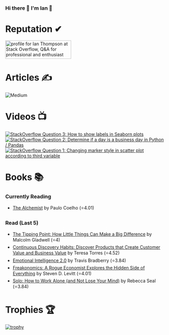 ### Hi there 👋 I'm Ian 🙂

# Reputation ✔
<a href="https://stackoverflow.com/users/6509519/ian-thompson"><img src="https://stackoverflow.com/users/flair/6509519.png?theme=dark" width="208" height="58" alt="profile for Ian Thompson at Stack Overflow, Q&amp;A for professional and enthusiast programmers" title="profile for Ian Thompson at Stack Overflow, Q&amp;A for professional and enthusiast programmers"></a>

# Articles ✍
![Medium](https://github-read-medium-git-main.pahlevikun.vercel.app/latest?username=ianiat11&limit=6&theme=dracula)

# Videos 📺
<!-- BEGIN YOUTUBE-CARDS -->
[![StackOverflow Question 3: How to show labels in Seaborn plots](https://ytcards.demolab.com/?id=QYfRsxFQ5lI&title=StackOverflow+Question+3%3A+How+to+show+labels+in+Seaborn+plots&lang=en&timestamp=1599508121&background_color=%230d1117&title_color=%23ffffff&stats_color=%23dedede&width=250 "StackOverflow Question 3: How to show labels in Seaborn plots")](https://www.youtube.com/watch?v=QYfRsxFQ5lI)
[![StackOverflow Question 2: Determine if a day is a business day in Python / Pandas](https://ytcards.demolab.com/?id=U9-vvk51-Ac&title=StackOverflow+Question+2%3A+Determine+if+a+day+is+a+business+day+in+Python+%2F+Pandas&lang=en&timestamp=1598928356&background_color=%230d1117&title_color=%23ffffff&stats_color=%23dedede&width=250 "StackOverflow Question 2: Determine if a day is a business day in Python / Pandas")](https://www.youtube.com/watch?v=U9-vvk51-Ac)
[![StackOverflow Question 1: Changing marker style in scatter plot according to third variable](https://ytcards.demolab.com/?id=KfXANG9X524&title=StackOverflow+Question+1%3A+Changing+marker+style+in+scatter+plot+according+to+third+variable&lang=en&timestamp=1598284234&background_color=%230d1117&title_color=%23ffffff&stats_color=%23dedede&width=250 "StackOverflow Question 1: Changing marker style in scatter plot according to third variable")](https://www.youtube.com/watch?v=KfXANG9X524)
<!-- END YOUTUBE-CARDS -->

# Books 📚
### Currently Reading
<!-- GOODREADS-READING-LIST:START -->
- [The Alchemist](https://www.goodreads.com/review/show/5508934357?utm_medium=api&utm_source=rss) by Paulo Coelho (⭐️4.01)
<!-- GOODREADS-READING-LIST:END -->

### Read (Last 5)
<!-- GOODREADS-READ-LIST:START -->
- [The Tipping Point: How Little Things Can Make a Big Difference](https://www.goodreads.com/review/show/5344896278?utm_medium=api&utm_source=rss) by Malcolm Gladwell (⭐️4)
- [Continuous Discovery Habits: Discover Products that Create Customer Value and Business Value](https://www.goodreads.com/review/show/5281372077?utm_medium=api&utm_source=rss) by Teresa  Torres (⭐️4.52)
- [Emotional Intelligence 2.0](https://www.goodreads.com/review/show/5270163172?utm_medium=api&utm_source=rss) by Travis Bradberry (⭐️3.84)
- [Freakonomics: A Rogue Economist Explores the Hidden Side of Everything](https://www.goodreads.com/review/show/5244843639?utm_medium=api&utm_source=rss) by Steven D. Levitt (⭐️4.01)
- [Solo: How to Work Alone (and Not Lose Your Mind)](https://www.goodreads.com/review/show/5244846462?utm_medium=api&utm_source=rss) by Rebecca Seal (⭐️3.84)
<!-- GOODREADS-READ-LIST:END -->

# Trophies 🏆
[![trophy](https://github-profile-trophy.vercel.app/?username=it176131&theme=dracula)](https://github.com/ryo-ma/github-profile-trophy)

<!--
**it176131/it176131** is a ✨ _special_ ✨ repository because its `README.md` (this file) appears on your GitHub profile.

Here are some ideas to get you started:

- 🔭 I’m currently working on ...
- 🌱 I’m currently learning ...
- 👯 I’m looking to collaborate on ...
- 🤔 I’m looking for help with ...
- 💬 Ask me about ...
- 📫 How to reach me: ...
- 😄 Pronouns: ...
- ⚡ Fun fact: ...
-->
